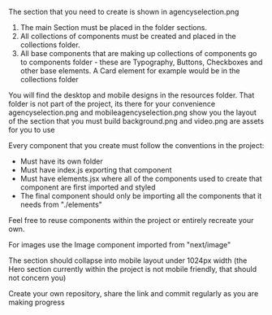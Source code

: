 The section that you need to create is shown in agencyselection.png

1. The main Section must be placed in the folder sections.
2. All collections of components must be created and placed in the collections folder.
3. All base components that are making up collections of components go to components folder - these are Typography, Buttons, Checkboxes and other base elements. 
A Card element for example would be in the collections folder

You will find the desktop and mobile designs in the resources folder.
That folder is not part of the project, its there for your convenience
agencyselection.png and mobileagencyselection.png show you the layout of the section that you must build
background.png and video.png are assets for you to use

Every component that you create must follow the conventions in the project:

- Must have its own folder
- Must have index.js exporting that component
- Must have elements.jsx where all of the components used to create that component are first imported and styled
- The final component should only be importing all the components that it needs from "./elements"

Feel free to reuse components within the project or entirely recreate your own.

For images use the Image component imported from "next/image"

The section should collapse into mobile layout under 1024px width (the Hero section currently within the project is not mobile friendly, that should not concern you)

Create your own repository, share the link and commit regularly as you are making progress
